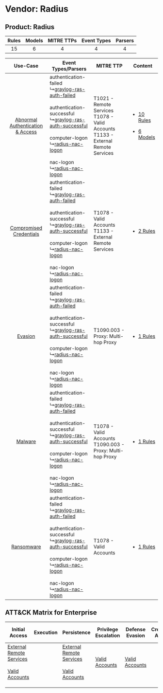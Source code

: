 Vendor: Radius
==============
Product: Radius
---------------
| Rules | Models | MITRE TTPs | Event Types | Parsers |
|:-----:|:------:|:----------:|:-----------:|:-------:|
|  15   |   6    |     4      |      4      |    4    |

|    Use-Case    | Event Types/Parsers    | MITRE TTP    | Content    |
|:----:| ---- | ---- | ---- |
| [Abnormal Authentication & Access](../../../UseCases/uc_abnormal_authentication_&_access.md) |  authentication-failed<br> ↳[graylog-ras-auth-failed](Ps/pC_graylograsauthfailed.md)<br><br> authentication-successful<br> ↳[graylog-ras-auth-successful](Ps/pC_graylograsauthsuccessful.md)<br><br> computer-logon<br> ↳[radius-nac-logon](Ps/pC_radiusnaclogon.md)<br><br> nac-logon<br> ↳[radius-nac-logon](Ps/pC_radiusnaclogon.md)<br> | T1021 - Remote Services<br>T1078 - Valid Accounts<br>T1133 - External Remote Services<br> | [<ul><li>10 Rules</li></ul><ul><li>6 Models</li></ul>](RM/r_m_radius_radius_Abnormal_Authentication_&_Access.md) |
|          [Compromised Credentials](../../../UseCases/uc_compromised_credentials.md)          |  authentication-failed<br> ↳[graylog-ras-auth-failed](Ps/pC_graylograsauthfailed.md)<br><br> authentication-successful<br> ↳[graylog-ras-auth-successful](Ps/pC_graylograsauthsuccessful.md)<br><br> computer-logon<br> ↳[radius-nac-logon](Ps/pC_radiusnaclogon.md)<br><br> nac-logon<br> ↳[radius-nac-logon](Ps/pC_radiusnaclogon.md)<br> | T1078 - Valid Accounts<br>T1133 - External Remote Services<br>    | [<ul><li>2 Rules</li></ul>](RM/r_m_radius_radius_Compromised_Credentials.md)    |
|    [Evasion](../../../UseCases/uc_evasion.md)    |  authentication-failed<br> ↳[graylog-ras-auth-failed](Ps/pC_graylograsauthfailed.md)<br><br> authentication-successful<br> ↳[graylog-ras-auth-successful](Ps/pC_graylograsauthsuccessful.md)<br><br> computer-logon<br> ↳[radius-nac-logon](Ps/pC_radiusnaclogon.md)<br><br> nac-logon<br> ↳[radius-nac-logon](Ps/pC_radiusnaclogon.md)<br> | T1090.003 - Proxy: Multi-hop Proxy<br>    | [<ul><li>1 Rules</li></ul>](RM/r_m_radius_radius_Evasion.md)    |
|    [Malware](../../../UseCases/uc_malware.md)    |  authentication-failed<br> ↳[graylog-ras-auth-failed](Ps/pC_graylograsauthfailed.md)<br><br> authentication-successful<br> ↳[graylog-ras-auth-successful](Ps/pC_graylograsauthsuccessful.md)<br><br> computer-logon<br> ↳[radius-nac-logon](Ps/pC_radiusnaclogon.md)<br><br> nac-logon<br> ↳[radius-nac-logon](Ps/pC_radiusnaclogon.md)<br> | T1078 - Valid Accounts<br>T1090.003 - Proxy: Multi-hop Proxy<br>    | [<ul><li>1 Rules</li></ul>](RM/r_m_radius_radius_Malware.md)    |
|    [Ransomware](../../../UseCases/uc_ransomware.md)    |  authentication-failed<br> ↳[graylog-ras-auth-failed](Ps/pC_graylograsauthfailed.md)<br><br> authentication-successful<br> ↳[graylog-ras-auth-successful](Ps/pC_graylograsauthsuccessful.md)<br><br> computer-logon<br> ↳[radius-nac-logon](Ps/pC_radiusnaclogon.md)<br><br> nac-logon<br> ↳[radius-nac-logon](Ps/pC_radiusnaclogon.md)<br> | T1078 - Valid Accounts<br>    | [<ul><li>1 Rules</li></ul>](RM/r_m_radius_radius_Ransomware.md)    |

ATT&CK Matrix for Enterprise
----------------------------
| Initial Access                                                                                                                                   | Execution | Persistence                                                                                                                                      | Privilege Escalation                                                | Defense Evasion                                                     | Credential Access | Discovery | Lateral Movement                                                     | Collection | Command and Control                                                                                                                       | Exfiltration | Impact |
| ------------------------------------------------------------------------------------------------------------------------------------------------ | --------- | ------------------------------------------------------------------------------------------------------------------------------------------------ | ------------------------------------------------------------------- | ------------------------------------------------------------------- | ----------------- | --------- | -------------------------------------------------------------------- | ---------- | ----------------------------------------------------------------------------------------------------------------------------------------- | ------------ | ------ |
| [External Remote Services](https://attack.mitre.org/techniques/T1133)<br><br>[Valid Accounts](https://attack.mitre.org/techniques/T1078)<br><br> |           | [External Remote Services](https://attack.mitre.org/techniques/T1133)<br><br>[Valid Accounts](https://attack.mitre.org/techniques/T1078)<br><br> | [Valid Accounts](https://attack.mitre.org/techniques/T1078)<br><br> | [Valid Accounts](https://attack.mitre.org/techniques/T1078)<br><br> |                   |           | [Remote Services](https://attack.mitre.org/techniques/T1021)<br><br> |            | [Proxy: Multi-hop Proxy](https://attack.mitre.org/techniques/T1090/003)<br><br>[Proxy](https://attack.mitre.org/techniques/T1090)<br><br> |              |        |